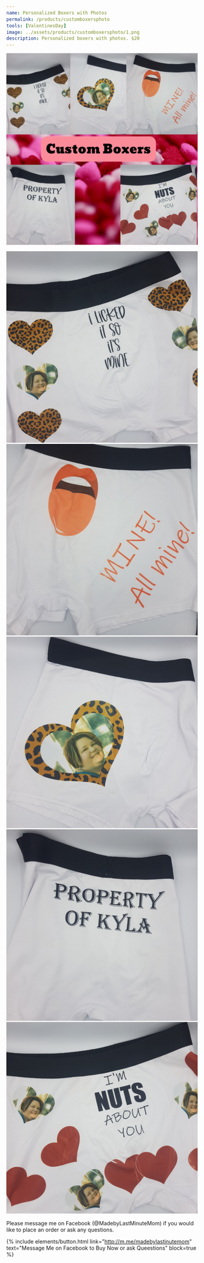 ```yaml
---
name: Personalized Boxers with Photos
permalink: /products/customboxersphoto
tools: [ValentinesDay]
image: ../assets/products/customboxersphoto/1.png
description: Personalized boxers with photos. $20
---
```

![Product Shot](../assets/products/customboxersphoto/1.png "Custom Photo Boxers")

![Product Shot](../assets/products/customboxersphoto/2.png "Custom Photo Boxers")
![Product Shot](../assets/products/customboxersphoto/3.png "Custom Photo Boxers")
![Product Shot](../assets/products/customboxersphoto/4.png "Custom Photo Boxers")
![Product Shot](../assets/products/customboxersphoto/5.png "Custom Photo Boxers")
![Product Shot](../assets/products/customboxersphoto/6.png "Custom Photo Boxers")

Please message me on Facebook (@MadebyLastMinuteMom) if you would like to place an order or ask any questions.

{% include elements/button.html link="http://m.me/madebylastinutemom" text="Message Me on Facebook to Buy Now or ask Queestions" block=true %}



